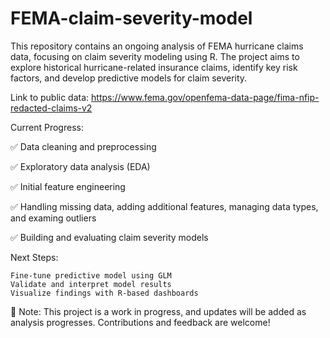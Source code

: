 # FEMA-claim-severity-model
This repository contains an ongoing analysis of FEMA hurricane claims data, focusing on claim severity modeling using R. The project aims to explore historical hurricane-related insurance claims, identify key risk factors, and develop predictive models for claim severity.

Link to public data: https://www.fema.gov/openfema-data-page/fima-nfip-redacted-claims-v2

Current Progress:

✅ Data cleaning and preprocessing

✅ Exploratory data analysis (EDA)

✅ Initial feature engineering

✅ Handling missing data, adding additional features, managing data types, and examing outliers

✅ Building and evaluating claim severity models

Next Steps:

    Fine-tune predictive model using GLM
    Validate and interpret model results
    Visualize findings with R-based dashboards

🚧 Note: This project is a work in progress, and updates will be added as analysis progresses. Contributions and feedback are welcome!
